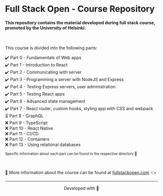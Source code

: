 # Full Stack Open - Course Repository

#### This repository contains the material developed during full stack course, promoted by the University of Helsinki.

<br>

This course is divided into the following parts:

✔️ Part 0 - Fundamentals of Web apps  
✔️ Part 1 - Introduction to React  
✔️ Part 2 - Communicating with server  
✔️ Part 3 - Programming a server with NodeJS and Express  
✔️ Part 4 - Testing Express servers, user administration  
✔️ Part 5 - Testing React apps  
✔️ Part 6 - Advanced state management  
✔️ Part 7 - React router, custom hooks, styling app with CSS and webpack  
⏳ Part 8 - GraphQL  
❌ Part 9 - TypeScript  
❌ Part 10 - React Native  
❌ Part 11 - CI/CD  
❌ Part 12 - Containers  
❌ Part 13 - Using relational databases

<sub>Specific information about each part can be found in the respective directory 📁</sub>

<br>

:mag_right: More information about the course can be found at [fullstackopen.com](https://fullstackopen.com/) 👈

---

<p align="center">Developed with 💙</p>
